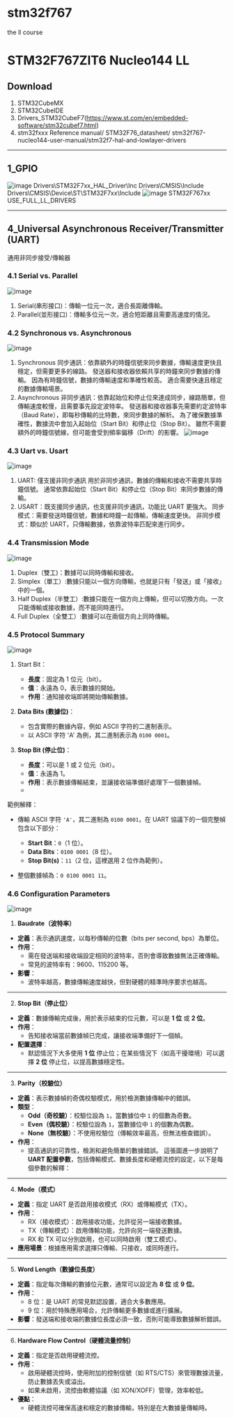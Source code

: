 # stm32f767
the ll course
# STM32F767ZIT6 Nucleo144 LL
## Download 
1. STM32CubeMX
2. STM32CubeIDE
3. Drivers_STM32CubeF7(https://www.st.com/en/embedded-software/stm32cubef7.html)
4. stm32fxxx Reference manual/ STM32F76_datasheet/ stm32f767-nucleo144-user-manual/stm32f7-hal-and-lowlayer-drivers

---
## 1_GPIO
![image](https://github.com/user-attachments/assets/dd639421-7dbd-4ba3-9f42-f0601fb0e5f4)
Drivers\STM32F7xx_HAL_Driver\Inc
Drivers\CMSIS\Include
Drivers\CMSIS\Device\ST\STM32F7xx\Include
![image](https://github.com/user-attachments/assets/9c4dae2a-8340-4c3e-bd31-4cc65194f9c2)
STM32F767xx
USE_FULL_LL_DRIVERS

---
## 4_Universal Asynchronous Receiver/Transmitter (UART)
通用非同步接受/傳輸器
### 4.1  Serial vs. Parallel
![image](https://github.com/user-attachments/assets/7dd8dfe0-00cf-434b-8a75-1978542b316f)
1. Serial(串形接口)：傳輸一位元一次，適合長距離傳輸。
2. Parallel(並形接口)：傳輸多位元一次，適合短距離且需要高速度的情況。
### 4.2 Synchronous vs. Asynchronous
![image](https://github.com/user-attachments/assets/c4aaadd6-5a98-4810-a39e-1ddfd72843b6)
1. Synchronous 同步通訊：依靠額外的時鐘信號來同步數據，傳輸速度更快且穩定，但需要更多的線路。
   發送器和接收器依賴共享的時鐘來同步數據的傳輸。
   因為有時鐘信號，數據的傳輸速度和準確性較高。
   適合需要快速且穩定的數據傳輸場景。
3. Asynchronous 非同步通訊：依靠起始位和停止位來達成同步，線路簡單，但傳輸速度較慢，且需要事先設定波特率。
   發送器和接收器事先需要約定波特率（Baud Rate），即每秒傳輸的比特數，來同步數據的解析。
   為了確保數據準確性，數據流中會加入起始位（Start Bit）和停止位（Stop Bit）。
   雖然不需要額外的時鐘信號線，但可能會受到頻率偏移（Drift）的影響。
![image](https://github.com/user-attachments/assets/e0212ca6-8946-4b03-b8e0-eff3b256404e)
### 4.3 Uart vs. Usart
![image](https://github.com/user-attachments/assets/725b1941-2d6d-4a63-ab78-c50a158bedbb)
1. UART: 僅支援非同步通訊
   用於非同步通訊，數據的傳輸和接收不需要共享時鐘信號。
   通常依靠起始位（Start Bit）和停止位（Stop Bit）來同步數據的傳輸。
2. USART：既支援同步通訊，也支援非同步通訊，功能比 UART 更強大。
  同步模式：需要發送時鐘信號，數據和時鐘一起傳輸，傳輸速度更快。
  非同步模式：類似於 UART，只傳輸數據，依靠波特率匹配來進行同步。
### 4.4 Transmission Mode
![image](https://github.com/user-attachments/assets/292b5c8b-8a5b-48e1-81b6-367d0451d7cc)
1. Duplex（雙工)：數據可以同時傳輸和接收。  
2. Simplex（單工）:數據只能以一個方向傳輸，也就是只有「發送」或「接收」中的一個。 
3. Half Duplex（半雙工）:數據只能在一個方向上傳輸，但可以切換方向。一次只能傳輸或接收數據，而不能同時進行。 
4. Full Duplex（全雙工）:數據可以在兩個方向上同時傳輸。  
### 4.5 Protocol Summary
![image](https://github.com/user-attachments/assets/7be598e5-a6ba-4f5d-bb09-724bac11a1e8)
1. Start Bit：
   - **長度**：固定為 1 位元（bit）。
   - **值**：永遠為 0，表示數據的開始。
   - **作用**：通知接收端即將開始傳輸數據。

2. **Data Bits (數據位)**：
   - 包含實際的數據內容，例如 ASCII 字符的二進制表示。
   - 以 ASCII 字符 'A' 為例，其二進制表示為 `0100 0001`。

3. **Stop Bit (停止位)**：
   - **長度**：可以是 1 或 2 位元（bit）。
   - **值**：永遠為 1。
   - **作用**：表示數據傳輸結束，並讓接收端準備好處理下一個數據幀。
   - 
範例解釋：
- 傳輸 ASCII 字符 `'A'`，其二進制為 `0100 0001`，在 UART 協議下的一個完整幀包含以下部分：
  - **Start Bit**：`0`（1 位）。
  - **Data Bits**：`0100 0001`（8 位）。
  - **Stop Bit(s)**：`11`（2 位，這裡選用 2 位作為範例）。

- 整個數據幀為：`0 0100 0001 11`。

### 4.6 Configuration Parameters
![image](https://github.com/user-attachments/assets/598ae544-c238-49de-be76-424802a875af)

1. **Baudrate（波特率）**
- **定義**：表示通訊速度，以每秒傳輸的位數（bits per second, bps）為單位。
- **作用**：
  - 需在發送端和接收端設定相同的波特率，否則會導致數據無法正確傳輸。
  - 常見的波特率有：9600、115200 等。
- **影響**：
  - 波特率越高，數據傳輸速度越快，但對硬體的精準時序要求也越高。

---

2. **Stop Bit（停止位）**
- **定義**：數據傳輸完成後，用於表示結束的位元數，可以是 **1 位** 或 **2 位**。
- **作用**：
  - 告知接收端當前數據幀已完成，讓接收端準備好下一個幀。
- **配置選擇**：
  - 默認情況下大多使用 **1 位** 停止位；在某些情況下（如高干擾環境）可以選擇 **2 位** 停止位，以提高數據穩定性。

---

3. **Parity（校驗位）**
- **定義**：表示數據幀的奇偶校驗模式，用於檢測數據傳輸中的錯誤。
- **類型**：
  - **Odd（奇校驗）**：校驗位設為 `1`，當數據位中 `1` 的個數為奇數。
  - **Even（偶校驗）**：校驗位設為 `1`，當數據位中 `1` 的個數為偶數。
  - **None（無校驗）**：不使用校驗位（傳輸效率最高，但無法檢查錯誤）。
- **作用**：
  - 提高通訊的可靠性，檢測和避免簡單的數據錯誤。
這張圖進一步說明了 **UART 配置參數**，包括傳輸模式、數據長度和硬體流控的設定，以下是每個參數的解釋：

---

4. **Mode（模式）**
- **定義**：指定 UART 是否啟用接收模式（RX）或傳輸模式（TX）。
- **作用**：
  - RX（接收模式）：啟用接收功能，允許從另一端接收數據。
  - TX（傳輸模式）：啟用傳輸功能，允許向另一端發送數據。
  - RX 和 TX 可以分別啟用，也可以同時啟用（雙工模式）。
- **應用場景**：根據應用需求選擇只傳輸、只接收，或同時進行。

---

5. **Word Length（數據位長度）**
- **定義**：指定每次傳輸的數據位元數，通常可以設定為 **8 位** 或 **9 位**。
- **作用**：
  - 8 位：是 UART 的常見默認設置，適合大多數應用。
  - 9 位：用於特殊應用場合，允許傳輸更多數據或進行擴展。
- **影響**：發送端和接收端的數據位長度必須一致，否則可能導致數據解析錯誤。

---

6. **Hardware Flow Control（硬體流量控制）**
- **定義**：指定是否啟用硬體流控。
- **作用**：
  - 啟用硬體流控時，使用附加的控制信號（如 RTS/CTS）來管理數據流量，防止數據丟失或溢出。
  - 如果未啟用，流控由軟體協議（如 XON/XOFF）管理，效率較低。
- **優點**：
  - 硬體流控可確保高速和穩定的數據傳輸，特別是在大數據量傳輸時。
